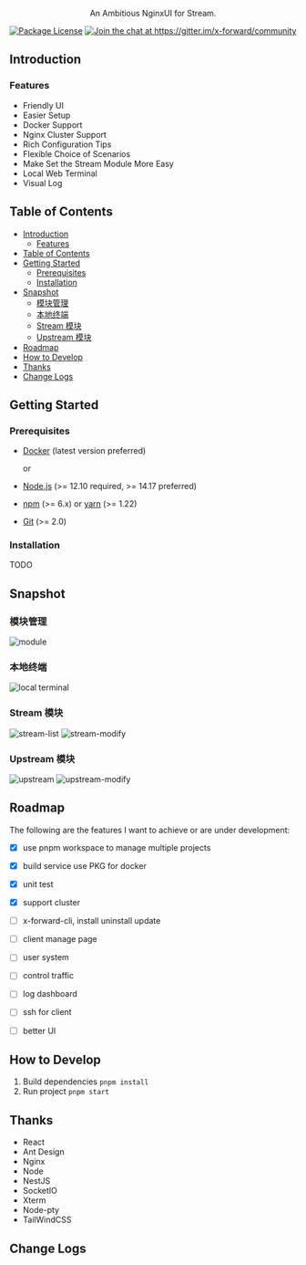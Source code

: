 <div align="center">
  <img src="./packages/view/public/pro_icon.svg" alt="">
  <p align="center">An Ambitious NginxUI for Stream.</p>
  <a href="https://github.com/ZingerLittleBee/x-forward/blob/main/LICENSE" target="_blank"><img src="https://img.shields.io/npm/l/@nestjs/core.svg" alt="Package License" /></a>
  <a href="https://gitter.im/x-forward/community?utm_source=badge&utm_medium=badge&utm_campaign=pr-badge&utm_content=badge" target="_blank"><img src="https://badges.gitter.im/x-forward/community.svg" alt="Join the chat at https://gitter.im/x-forward/community" /></a>
</div>

## Introduction

### Features

-   Friendly UI
-   Easier Setup
-   Docker Support
-   Nginx Cluster Support
-   Rich Configuration Tips
-   Flexible Choice of Scenarios
-   Make Set the Stream Module More Easy
-   Local Web Terminal
-   Visual Log

## Table of Contents

- [Introduction](#introduction)
  - [Features](#features)
- [Table of Contents](#table-of-contents)
- [Getting Started](#getting-started)
  - [Prerequisites](#prerequisites)
  - [Installation](#installation)
- [Snapshot](#snapshot)
  - [模块管理](#模块管理)
  - [本地终端](#本地终端)
  - [Stream 模块](#stream-模块)
  - [Upstream 模块](#upstream-模块)
- [Roadmap](#roadmap)
- [How to Develop](#how-to-develop)
- [Thanks](#thanks)
- [Change Logs](#change-logs)

## Getting Started

### Prerequisites

-   [Docker](https://docs.docker.com/engine/install/) (latest version preferred)

    or

-   [Node.js](https://nodejs.org) (>= 12.10 required, >= 14.17 preferred)
-   [npm](https://www.npmjs.com) (>= 6.x) or [yarn](https://yarnpkg.com) (>= 1.22)
-   [Git](https://git-scm.com) (>= 2.0)

### Installation

TODO

## Snapshot

### 模块管理

![module](./snapshot/module.png)

### 本地终端

![local terminal](./snapshot/terminal.png)

### Stream 模块

![stream-list](./snapshot/stream.png)
![stream-modify](./snapshot/modify-stream.png)

### Upstream 模块

![upstream](./snapshot/upstream.png)
![upstream-modify](./snapshot/modify-upstream.png)

## Roadmap

The following are the features I want to achieve or are under development:

- [x] use pnpm workspace to manage multiple projects
- [x] build service use PKG for docker
- [x] unit test
- [x] support cluster
- [ ] x-forward-cli, install uninstall update
- [ ] client manage page
- [ ] user system
- [ ] control traffic
- [ ] log dashboard
- [ ] ssh for client
- [ ] better UI


## How to Develop

1. Build dependencies
   `pnpm install`
2. Run project
   `pnpm start`

## Thanks

-   React
-   Ant Design
-   Nginx
-   Node
-   NestJS
-   SocketIO
-   Xterm
-   Node-pty
-   TailWindCSS

## Change Logs
